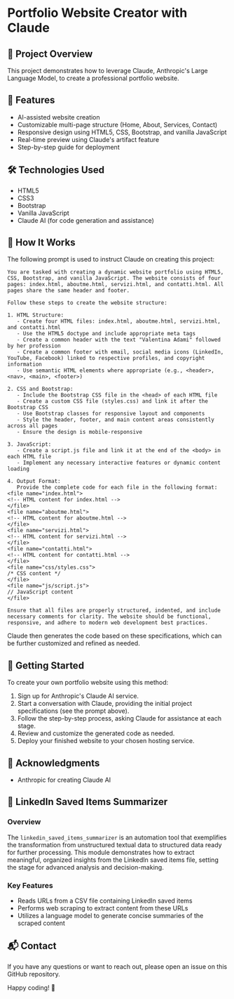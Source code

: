 # Portfolio Website Creator with Claude

## 🌟 Project Overview

This project demonstrates how to leverage Claude, Anthropic's Large Language Model, to create a professional portfolio website. 

## 🚀 Features

- AI-assisted website creation
- Customizable multi-page structure (Home, About, Services, Contact)
- Responsive design using HTML5, CSS, Bootstrap, and vanilla JavaScript
- Real-time preview using Claude's artifact feature
- Step-by-step guide for deployment

## 🛠️ Technologies Used

- HTML5
- CSS3
- Bootstrap
- Vanilla JavaScript
- Claude AI (for code generation and assistance)

## 📘 How It Works

The following prompt is used to instruct Claude on creating this project:

```
You are tasked with creating a dynamic website portfolio using HTML5, CSS, Bootstrap, and vanilla JavaScript. The website consists of four pages: index.html, aboutme.html, servizi.html, and contatti.html. All pages share the same header and footer.

Follow these steps to create the website structure:

1. HTML Structure:
   - Create four HTML files: index.html, aboutme.html, servizi.html, and contatti.html
   - Use the HTML5 doctype and include appropriate meta tags
   - Create a common header with the text "Valentina Adami" followed by her profession
   - Create a common footer with email, social media icons (LinkedIn, YouTube, Facebook) linked to respective profiles, and copyright information
   - Use semantic HTML elements where appropriate (e.g., <header>, <nav>, <main>, <footer>)

2. CSS and Bootstrap:
   - Include the Bootstrap CSS file in the <head> of each HTML file
   - Create a custom CSS file (styles.css) and link it after the Bootstrap CSS
   - Use Bootstrap classes for responsive layout and components
   - Style the header, footer, and main content areas consistently across all pages
   - Ensure the design is mobile-responsive

3. JavaScript:
   - Create a script.js file and link it at the end of the <body> in each HTML file
   - Implement any necessary interactive features or dynamic content loading

4. Output Format:
   Provide the complete code for each file in the following format:
<file name="index.html">
<!-- HTML content for index.html -->
</file>
<file name="aboutme.html">
<!-- HTML content for aboutme.html -->
</file>
<file name="servizi.html">
<!-- HTML content for servizi.html -->
</file>
<file name="contatti.html">
<!-- HTML content for contatti.html -->
</file>
<file name="css/styles.css">
/* CSS content */
</file>
<file name="js/script.js">
// JavaScript content
</file>

Ensure that all files are properly structured, indented, and include necessary comments for clarity. The website should be functional, responsive, and adhere to modern web development best practices.
```

Claude then generates the code based on these specifications, which can be further customized and refined as needed.

## 🏁 Getting Started

To create your own portfolio website using this method:

1. Sign up for Anthropic's Claude AI service.
2. Start a conversation with Claude, providing the initial project specifications (see the prompt above).
3. Follow the step-by-step process, asking Claude for assistance at each stage.
4. Review and customize the generated code as needed.
5. Deploy your finished website to your chosen hosting service.


## 🙏 Acknowledgments

- Anthropic for creating Claude AI

  
## 🔗 LinkedIn Saved Items Summarizer

### Overview
The `linkedin_saved_items_summarizer` is an automation tool that exemplifies the transformation from unstructured textual data to structured data ready for further processing. This module demonstrates how to extract meaningful, organized insights from the LinkedIn saved items file, setting the stage for advanced analysis and decision-making.

### Key Features
- Reads URLs from a CSV file containing LinkedIn saved items
- Performs web scraping to extract content from these URLs
- Utilizes a language model to generate concise summaries of the scraped content


## 📬 Contact

If you have any questions or want to reach out, please open an issue on this GitHub repository.

Happy coding! 🎉
